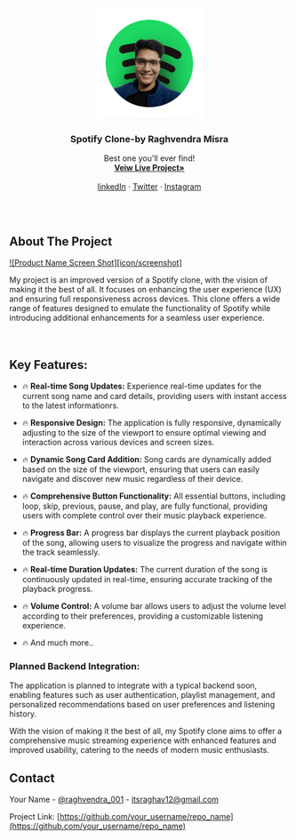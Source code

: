 

<!-- PROJECT LOGO -->
<br />
<div align="center">
  <a href="https://github.com/dev-raghvendramisra/Spotify-Clone">
    <img src="icon/logo1.png" alt="Logo" width="200" height="200">
  </a>

  <h3 align="center">Spotify Clone-by Raghvendra Misra</h3>

 <p align="center">
    Best one you'll ever find!
    <br />
    <a href="https://spotifyclonebyrv.freewebhostmost.com"><strong>Veiw Live Project»</strong></a>
    <br />
    <br />
    <a href="linkedin.com/in/raghvendra-misra-424803262">linkedIn</a>
    ·
    <a href="https://twitter.com/raghvendra_001">Twitter</a>
    ·
    <a href="https://instagram.com/xeno.dz">Instagram</a>
  </p>
</div>

<br>
<br>








<!-- ABOUT THE PROJECT -->
## About The Project

[![Product Name Screen Shot][icon/screenshot]]([https://example.com](https://spotifyclonebyrv.freewebhostmost.com/))

My project is an improved version of a Spotify clone, with the vision of making it the best of all. It focuses on enhancing the user experience (UX) and ensuring full responsiveness across devices. This clone offers a wide range of features designed to emulate the functionality of Spotify while introducing additional enhancements for a seamless user experience.
<br>
<br>
<br>

## Key Features:

* 🔥 **Real-time Song Updates:** Experience real-time updates for the current song name and card details, providing users with instant access to the latest informationrs.
  
* 🔥 **Responsive Design:** The application is fully responsive, dynamically adjusting to the size of the viewport to ensure optimal viewing and interaction across various devices and screen sizes.
  
* 🔥 **Dynamic Song Card Addition:** Song cards are dynamically added based on the size of the viewport, ensuring that users can easily navigate and discover new music regardless of their device.
  
* 🔥 **Comprehensive Button Functionality:** All essential buttons, including loop, skip, previous, pause, and play, are fully functional, providing users with complete control over their music playback experience.
  
* 🔥 **Progress Bar:** A progress bar displays the current playback position of the song, allowing users to visualize the progress and navigate within the track seamlessly.

* 🔥 **Real-time Duration Updates:** The current duration of the song is continuously updated in real-time, ensuring accurate tracking of the playback progress.

* 🔥 **Volume Control:** A volume bar allows users to adjust the volume level according to their preferences, providing a customizable listening experience.

* 🔥 And much more..

<h3>Planned Backend Integration:</h3>
The application is planned to integrate with a typical backend soon, enabling features such as user authentication, playlist management, and personalized recommendations based on user preferences and listening history.

With the vision of making it the best of all, my Spotify clone aims to offer a comprehensive music streaming experience with enhanced features and improved usability, catering to the needs of modern music enthusiasts.






## Contact

Your Name - [@raghvendra_001](https://twitter.com/raghvendra_001) - itsraghav12@gmail.com

Project Link: [https://github.com/your_username/repo_name](https://github.com/your_username/repo_name)

